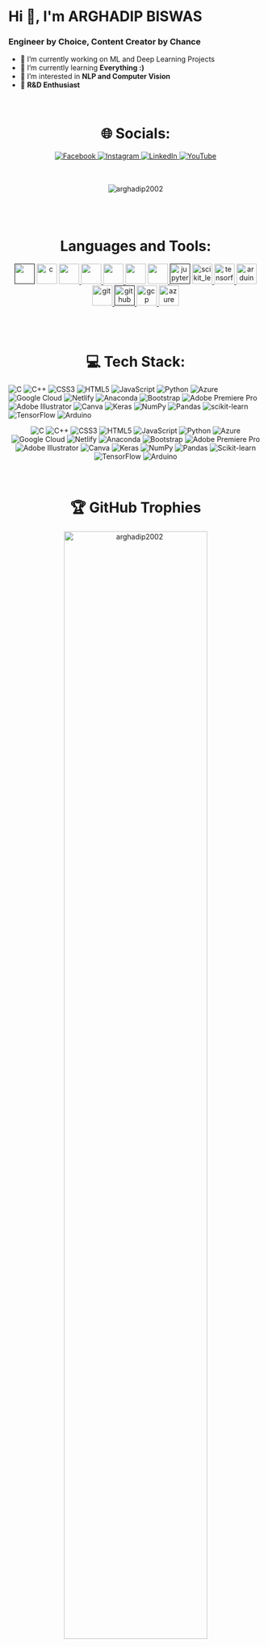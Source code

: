<h1 align="left">Hi 👋, I'm ARGHADIP BISWAS</h1>
<h3 align="left">Engineer by Choice, Content Creator by Chance</h3>


- 🔭 I’m currently working on ML and Deep Learning Projects
- 🌱 I’m currently learning **Everything :)**
- 👯 I’m interested in **NLP and Computer Vision**
- 👯 **R&D Enthusiast**

<br>

<div align="center">
<h1>🌐 Socials:</h1>
<a href="https://www.facebook.com/ArghadipBiswas.profile/" target="_blank">
  <img src="https://img.shields.io/badge/Facebook-%231877F2.svg?logo=Facebook&logoColor=white" alt="Facebook"/>
</a>
<a href="https://instagram.com/mr_arghadip.official" target="_blank">
  <img src="https://img.shields.io/badge/Instagram-%23E4405F.svg?logo=Instagram&logoColor=white" alt="Instagram"/>
</a>
<a href="https://linkedin.com/in/arghadip-biswas-8a4405229/" target="_blank">
  <img src="https://img.shields.io/badge/LinkedIn-%230077B5.svg?logo=linkedin&logoColor=white" alt="LinkedIn"/>
</a>
<a href="https://youtube.com/@mr_arghadip" target="_blank">
  <img src="https://img.shields.io/badge/YouTube-%23FF0000.svg?logo=YouTube&logoColor=white" alt="YouTube"/>
</a>
</div>

<br>
<br>

<p align="center"> <img src="https://komarev.com/ghpvc/?username=arghadip2002&label=Profile%20views&color=0e75b6&style=flat" alt="arghadip2002" /> </p>

<br>
<br>

<h1 align="center">Languages and Tools:</h1>
<p align="center"> <a href="" target="_blank" rel="noreferrer"> <img src="https://cdn.jsdelivr.net/gh/devicons/devicon/icons/python/python-original.svg"  width="40" height="40"/></a>
  <a href="https://www.cprogramming.com/" target="_blank" rel="noreferrer"> <img src="https://cdn.jsdelivr.net/gh/devicons/devicon/icons/c/c-original.svg" alt="c" width="40" height="40"/></a> 
  <a href="https://www.w3schools.com/cpp/" target="_blank" rel="noreferrer"> <img src="https://cdn.jsdelivr.net/gh/devicons/devicon/icons/cplusplus/cplusplus-original.svg" width="40" height="40"/> </a> 
  <a href="https://www.w3.org/html/" target="_blank" rel="noreferrer"> <img src="https://cdn.jsdelivr.net/gh/devicons/devicon/icons/html5/html5-original.svg" width="40" height="40"/> </a>
  <a href="https://www.w3schools.com/css/" target="_blank" rel="noreferrer"> <img src="https://cdn.jsdelivr.net/gh/devicons/devicon/icons/css3/css3-original.svg" width="40" height="40"/> </a> 
  <a href="https://getbootstrap.com" target="_blank" rel="noreferrer"> <img src="https://cdn.jsdelivr.net/gh/devicons/devicon/icons/bootstrap/bootstrap-original.svg" width="40" height="40"/></a> 
  <a href="https://developer.mozilla.org/en-US/docs/Web/JavaScript" target="_blank" rel="noreferrer"> <img src="https://cdn.jsdelivr.net/gh/devicons/devicon/icons/javascript/javascript-original.svg" width="40" height="40"/> </a> 
  <a href="" target="_blank" rel="noreferrer"> <img src="https://cdn.jsdelivr.net/gh/devicons/devicon/icons/jupyter/jupyter-original-wordmark.svg"  alt="jupyter notebook" width="40" height="40"/></a> 
  <a href="https://scikit-learn.org/" target="_blank" rel="noreferrer"> <img src="https://upload.wikimedia.org/wikipedia/commons/0/05/Scikit_learn_logo_small.svg" alt="scikit_learn" width="40" height="40"/> </a> 
  <a href="https://www.tensorflow.org" target="_blank" rel="noreferrer"> <img src="https://www.vectorlogo.zone/logos/tensorflow/tensorflow-icon.svg" alt="tensorflow" width="40" height="40"/> </a> 
  <a href="https://www.arduino.cc/" target="_blank" rel="noreferrer"> <img src="https://cdn.worldvectorlogo.com/logos/arduino-1.svg" alt="arduino" width="40" height="40"/> </a>
  <a href="https://git-scm.com/" target="_blank" rel="noreferrer"> <img src="https://www.vectorlogo.zone/logos/git-scm/git-scm-icon.svg" alt="git" width="40" height="40"/> </a> 
  <a href="" target="_blank" rel="noreferrer"> <img src="https://cdn.jsdelivr.net/gh/devicons/devicon/icons/github/github-original.svg" alt="github" width="40" height="40"/> </a>
  <a href="https://cloud.google.com" target="_blank" rel="noreferrer"> <img src="https://www.vectorlogo.zone/logos/google_cloud/google_cloud-icon.svg" alt="gcp" width="40" height="40"/> </a>
<a href="https://azure.microsoft.com/en-in/" target="_blank" rel="noreferrer"> <img src="https://www.vectorlogo.zone/logos/microsoft_azure/microsoft_azure-icon.svg" alt="azure" width="40" height="40"/> </a> </p>
  


<br>
<br>

<h1 align="center">💻 Tech Stack:</h1>

![C](https://img.shields.io/badge/c-%2300599C.svg?style=plastic&logo=c&logoColor=white) ![C++](https://img.shields.io/badge/c++-%2300599C.svg?style=plastic&logo=c%2B%2B&logoColor=white) ![CSS3](https://img.shields.io/badge/css3-%231572B6.svg?style=plastic&logo=css3&logoColor=white) ![HTML5](https://img.shields.io/badge/html5-%23E34F26.svg?style=plastic&logo=html5&logoColor=white) ![JavaScript](https://img.shields.io/badge/javascript-%23323330.svg?style=plastic&logo=javascript&logoColor=%23F7DF1E) ![Python](https://img.shields.io/badge/python-3670A0?style=plastic&logo=python&logoColor=ffdd54) ![Azure](https://img.shields.io/badge/azure-%230072C6.svg?style=plastic&logo=azure-devops&logoColor=white) ![Google Cloud](https://img.shields.io/badge/Google%20Cloud-%234285F4.svg?style=plastic&logo=google-cloud&logoColor=white) ![Netlify](https://img.shields.io/badge/netlify-%23000000.svg?style=plastic&logo=netlify&logoColor=#00C7B7) ![Anaconda](https://img.shields.io/badge/Anaconda-%2344A833.svg?style=plastic&logo=anaconda&logoColor=white) ![Bootstrap](https://img.shields.io/badge/bootstrap-%23563D7C.svg?style=plastic&logo=bootstrap&logoColor=white) ![Adobe Premiere Pro](https://img.shields.io/badge/Adobe%20Premiere%20Pro-9999FF.svg?style=plastic&logo=Adobe%20Premiere%20Pro&logoColor=white) ![Adobe Illustrator](https://img.shields.io/badge/adobeillustrator-%23FF9A00.svg?style=plastic&logo=adobeillustrator&logoColor=white) ![Canva](https://img.shields.io/badge/Canva-%2300C4CC.svg?style=plastic&logo=Canva&logoColor=white) ![Keras](https://img.shields.io/badge/Keras-%23D00000.svg?style=plastic&logo=Keras&logoColor=white) ![NumPy](https://img.shields.io/badge/numpy-%23013243.svg?style=plastic&logo=numpy&logoColor=white) ![Pandas](https://img.shields.io/badge/pandas-%23150458.svg?style=plastic&logo=pandas&logoColor=white) ![scikit-learn](https://img.shields.io/badge/scikit--learn-%23F7931E.svg?style=plastic&logo=scikit-learn&logoColor=white) ![TensorFlow](https://img.shields.io/badge/TensorFlow-%23FF6F00.svg?style=plastic&logo=TensorFlow&logoColor=white) ![Arduino](https://img.shields.io/badge/-Arduino-00979D?style=plastic&logo=Arduino&logoColor=white)

<div align="center">
  <img src="https://img.shields.io/badge/c-%2300599C.svg?style=plastic&logo=c&logoColor=white" alt="C" />
  <img src="https://img.shields.io/badge/c++-%2300599C.svg?style=plastic&logo=c%2B%2B&logoColor=white" alt="C++" />
  <img src="https://img.shields.io/badge/css3-%231572B6.svg?style=plastic&logo=css3&logoColor=white" alt="CSS3" />
  <img src="https://img.shields.io/badge/html5-%23E34F26.svg?style=plastic&logo=html5&logoColor=white" alt="HTML5" />
  <img src="https://img.shields.io/badge/javascript-%23323330.svg?style=plastic&logo=javascript&logoColor=%23F7DF1E" alt="JavaScript" />
  <img src="https://img.shields.io/badge/python-3670A0?style=plastic&logo=python&logoColor=ffdd54" alt="Python" />
  <img src="https://img.shields.io/badge/azure-%230072C6.svg?style=plastic&logo=azure-devops&logoColor=white" alt="Azure" />
  <img src="https://img.shields.io/badge/Google%20Cloud-%234285F4.svg?style=plastic&logo=google-cloud&logoColor=white" alt="Google Cloud" />
  <img src="https://img.shields.io/badge/netlify-%23000000.svg?style=plastic&logo=netlify&logoColor=#00C7B7" alt="Netlify" />
  <img src="https://img.shields.io/badge/Anaconda-%2344A833.svg?style=plastic&logo=anaconda&logoColor=white" alt="Anaconda" />
  <img src="https://img.shields.io/badge/bootstrap-%23563D7C.svg?style=plastic&logo=bootstrap&logoColor=white" alt="Bootstrap" />
  <img src="https://img.shields.io/badge/Adobe%20Premiere%20Pro-9999FF.svg?style=plastic&logo=Adobe%20Premiere%20Pro&logoColor=white" alt="Adobe Premiere Pro" />
  <img src="https://img.shields.io/badge/adobeillustrator-%23FF9A00.svg?style=plastic&logo=adobeillustrator&logoColor=white" alt="Adobe Illustrator" />
  <img src="https://img.shields.io/badge/Canva-%2300C4CC.svg?style=plastic&logo=Canva&logoColor=white" alt="Canva" />
  <img src="https://img.shields.io/badge/Keras-%23D00000.svg?style=plastic&logo=Keras&logoColor=white" alt="Keras" />
  <img src="https://img.shields.io/badge/numpy-%23013243.svg?style=plastic&logo=numpy&logoColor=white" alt="NumPy" />
  <img src="https://img.shields.io/badge/pandas-%23150458.svg?style=plastic&logo=pandas&logoColor=white" alt="Pandas" />
  <img src="https://img.shields.io/badge/scikit--learn-%23F7931E.svg?style=plastic&logo=scikit-learn&logoColor=white" alt="Scikit-learn" />
  <img src="https://img.shields.io/badge/TensorFlow-%23FF6F00.svg?style=plastic&logo=TensorFlow&logoColor=white" alt="TensorFlow" />
  <img src="https://img.shields.io/badge/-Arduino-00979D?style=plastic&logo=Arduino&logoColor=white" alt="Arduino" />
</div>


<br>
<br>

<h1 align="center">🏆 GitHub Trophies</h1>
<p align="center"> <a href="https://github.com/ryo-ma/github-profile-trophy"><img style="width:75%" src="https://github-profile-trophy.vercel.app/?username=arghadip2002&theme=juicyfresh" alt="arghadip2002" /></a> </p>

<br>
<br>

<h1 align="center">📊 GitHub Stats:</h1>

![](https://github-readme-streak-stats.herokuapp.com/?user=arghadip2002&theme=gruvbox&hide_border=false)
![](https://github-readme-stats.vercel.app/api?username=arghadip2002&theme=gruvbox&hide_border=false&include_all_commits=false&count_private=false)
![](https://github-readme-stats.vercel.app/api/top-langs/?username=arghadip2002&theme=gruvbox&hide_border=false&include_all_commits=false&count_private=false&layout=compact)
![](https://quotes-github-readme.vercel.app/api?type=horizontal&theme=radical)

